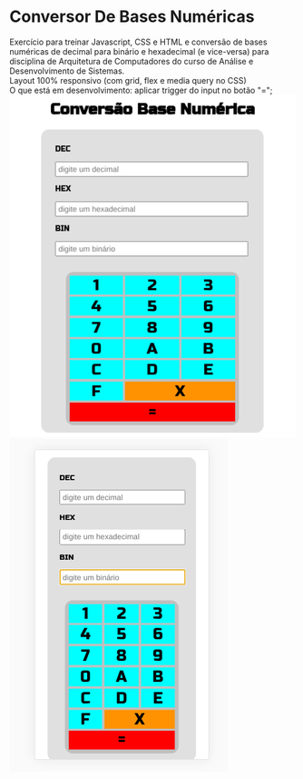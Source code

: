 # Conversor De Bases Numéricas
Exercício para treinar Javascript, CSS e HTML e conversão de bases numéricas de decimal para binário e hexadecimal (e vice-versa) para disciplina de Arquitetura de Computadores do curso de Análise e Desenvolvimento de Sistemas.
<br/>
Layout 100% responsivo (com grid, flex e media query no CSS)
<br/>
O que está em desenvolvimento: aplicar trigger do input no botão "=";
<br/>
![Calculadora](https://github.com/anacarolcortez/ConversorDeBasesNumericas/blob/master/Calculadora.png)
![Calculadora_mobile](https://github.com/anacarolcortez/ConversorDeBasesNumericas/blob/master/Calculadora_mobile.png)
